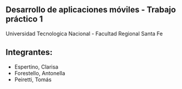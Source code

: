 <h2>Desarrollo de aplicaciones móviles - Trabajo práctico 1</h2>
Universidad Tecnologica Nacional - Facultad Regional Santa Fe
<h2>Integrantes:</h2>
<ul>
<li>Espertino, Clarisa</li>
<li>Forestello, Antonella</li>
<li>Peiretti, Tomás</li>
</ul>
